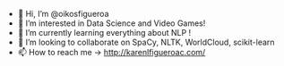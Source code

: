 - 👋 Hi, I’m @oikosfigueroa
- 👀 I’m interested in Data Science and Video Games! 
- 🌱 I’m currently learning everything about NLP !
- 💞️ I’m looking to collaborate on SpaCy, NLTK, WorldCloud, scikit-learn 
- 📫 How to reach me -> http://karenlfigueroac.com/

<!---
oikosfigueroa/oikosfigueroa is a ✨ special ✨ repository because its `README.md` (this file) appears on your GitHub profile.
You can click the Preview link to take a look at your changes.
--->

